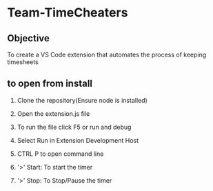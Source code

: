 # Team-TimeCheaters

## Objective

To create a VS Code extension that automates the process of keeping timesheets

## to open from install

1. Clone the repository(Ensure node is installed)

2. Open the extension.js file

3. To run the file click F5 or run and debug

4. Select Run in Extension Development Host

5. CTRL P to open command line

6. '>' Start: To start the timer

7. '>' Stop: To Stop/Pause the timer
